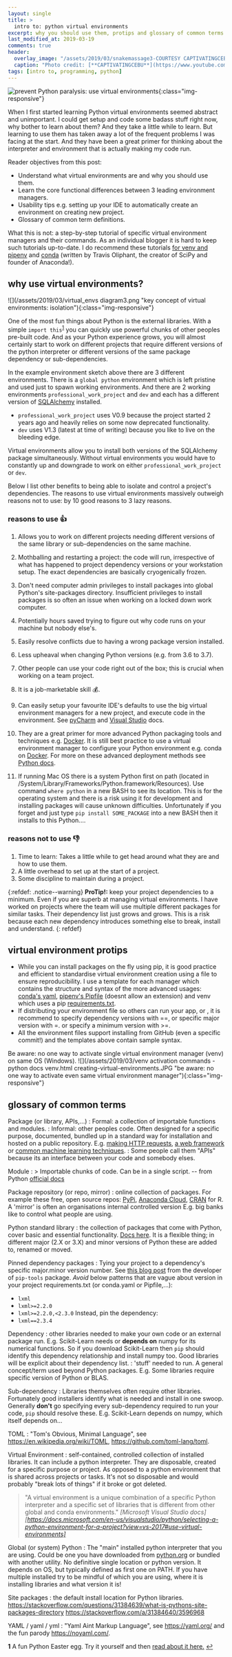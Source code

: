 ```yaml
---
layout: single
title: >
  intro to: python virtual environments
excerpt: why you should use them, protips and glossary of common terms
last_modified_at: 2019-03-19
comments: true
header:
  overlay_image: "/assets/2019/03/snakemassage3-COURTESY CAPTIVATINGCEBU-YOUTUBE - cropped.jpg"
  caption: "Photo credit: [**CAPTIVATINGCEBU**](https://www.youtube.com/user/captivatingcebu)"
tags: [intro to, programming, python]
---
```

<!-- #TODO
- project workflow diagram? create env, update env,
- module definition is correct according to https://packaging.python.org/overview/#python-modules
-->

<!-- reference style links -->
[conda yaml]: assets/2019/03/template_conda_env.yml
[pipenv Pipfile]: assets/2019/03/Pipfile
[pip requirements.txt]: assets/2019/03/requirements.txt
<!-- end reference style links -->

![](https://imgs.xkcd.com/comics/python_environment.png "prevent Python paralysis: use virtual environments"){:class="img-responsive"}

When I first started learning Python virtual environments seemed abstract and unimportant. I could get setup and code some badass stuff right now, why bother to learn about them? And they take a little while to learn. But learning to use them has taken away a lot of the frequent problems I was facing at the start. And they have been a great primer for thinking about the interpreter and environment that is actually making my code run.

Reader objectives from this post:
- Understand what virtual environments are and why you should use them.
- Learn the core functional differences between 3 leading environment managers.
- Usability tips e.g. setting up your IDE to automatically create an environment on creating new project.
- Glossary of common term definitions.

What this is not: a step-by-step tutorial of specific virtual environment managers and their commands. As an individual blogger it is hard to keep such tutorials up-to-date. I do recommend these tutorials [for venv and pipenv](https://docs.python-guide.org/dev/virtualenvs/) and [conda](https://speakerdeck.com/teoliphant/packaging-and-deployment-with-conda) (written by Travis Oliphant, the creator of SciPy and founder of Anaconda!).

## why use virtual environments?
![](/assets/2019/03/virtual_envs diagram3.png "key concept of virtual environments: isolation"){:class="img-responsive"}

One of the most fun things about Python is the external libraries. With a simple `import this`<sup id="a1">[1](#f1)</sup> you can quickly use powerful chunks of other peoples pre-built code. And as your Python experience grows, you will almost certainly start to work on different projects that require different versions of the python interpreter or different versions of the same package dependency or sub-dependencies.

In the example environment sketch above there are 3 different environments. There is a `global python` environment which is left pristine and used just to spawn working environments. And there are 2 working environments `professional_work_project` and `dev` and each has a different version of [SQLAlchemy](https://docs.sqlalchemy.org/) installed.
- `professional_work_project` uses V0.9 because the project started 2 years ago and heavily relies on some now deprecated functionality.
- `dev` uses V1.3 (latest at time of writing) because you like to live on the bleeding edge.

Virtual environments allow you to install both versions of the SQLAlchemy package simultaneously. Without virtual environments you would have to constantly up and downgrade to work on either `professional_work_project` or `dev`.

Below I list other benefits to being able to isolate and control a project's dependencies. The reasons to use virtual environments massively outweigh reasons not to use: by 10 good reasons to 3 lazy reasons.

### reasons to use :thumbsup:
1. Allows you to work on different projects needing different versions of the same library or sub-dependencies on the same machine.

2. Mothballing and restarting a project: the code will run, irrespective of what has happened to project dependency versions or your workstation setup. The exact dependencies are basically cryogenically frozen.

3. Don't need computer admin privileges to install packages into global Python's site-packages directory. Insufficient privileges to install packages is so often an issue when working on a locked down work computer.

4. Potentially hours saved trying to figure out why code runs on your machine but nobody else's.

5. Easily resolve conflicts due to having a wrong package version installed.

6. Less upheaval when changing Python versions (e.g. from 3.6 to 3.7).

7. Other people can use your code right out of the box; this is crucial when working on a team project.

8. It is a job-marketable skill :moneybag:.

9. Can easily setup your favourite IDE's defaults to use the big virtual environment managers for a new project, and execute code in the environment. See [pyCharm](https://www.jetbrains.com/help/pycharm/pipenv.html) and [Visual Studio](https://docs.microsoft.com/en-us/visualstudio/python/managing-python-environments-in-visual-studio?view=vs-2017) docs.

10. They are a great primer for more advanced Python packaging tools and techniques e.g. [Docker](https://www.fullstackpython.com/docker.html). It is still best practice to use a virtual environment manager to configure your Python environment e.g. conda on [Docker](https://hub.docker.com/u/continuumio). For more on these advanced deployment methods see [Python docs](https://packaging.python.org/overview/#depending-on-a-separate-software-distribution-ecosystem).

11. If running Mac OS there is a system Python first on path (located in /System/Library/Frameworks/Python.framework/Resources). Use command `where python` in a new BASH to see its location. This is for the operating system and there is a risk using it for development and installing packages will cause unknown difficulties. Unfortunately if you forget and just type `pip install SOME_PACKAGE` into a new BASH then it installs to this Python....

### reasons not to use :thumbsdown:
1. Time to learn: Takes a little while to get head around what they are and how to use them.
2. A little overhead to set up at the start of a project.
3. Some discipline to maintain during a project.

{:refdef: .notice--warning}
**ProTip!:** keep your project dependencies to a minimum. Even if you are superb at managing virtual environments. I have worked on projects where the team will use multiple different packages for similar tasks. Their dependency list just grows and grows. This is a risk because each new dependency introduces something else to break, install and understand.
{: refdef}

## virtual environment protips
- While you can install packages on the fly using pip, it is good practice and efficient to standardise virtual environment creation using a file to ensure reproducibility. I use a template for each manager which contains the structure and syntax of the more advanced usages: [conda's yaml][conda yaml], [pipenv's Pipfile][pipenv Pipfile] (doesnt allow an extension) and venv which uses a pip [requirements.txt][pip requirements.txt].
- If distributing your environment file so others can run your app, or , it is recommend to specify dependency versions with ==, or specific major version with =. or specify a minimum version with >=.
- All the environment files support installing from GitHub (even a specific commit!) and the templates above contain sample syntax.

Be aware: no one way to activate single virtual environment manager (venv) on same OS (Windows).
![](/assets/2019/03/venv activation commands - python docs venv.html creating-virtual-environments.JPG "be aware: no one way to activate even same virtual environment manager"){:class="img-responsive"}

## glossary of common terms
Package (or library, APIs,...)
: Formal: a collection of importable functions and modules.
: Informal: other peoples code. Often designed for a specific purpose, documented, bundled up in a standard way for installation and hosted on a public repository. E.g. [making HTTP requests](http://docs.python-requests.org/en/latest/), [a web framework](https://www.djangoproject.com/) or [common machine learning techniques](https://scikit-learn.org/stable/).
: Some people call them "APIs" because its an interface between your code and somebody elses.

Module
: > Importable chunks of code. Can be in a single script.
-- from Python [official docs](https://docs.python.org/2/tutorial/modules.html)

Package repository (or repo, mirror)
: online collection of packages. For example these free, open source repos: [PyPi](https://pypi.org), [Anaconda Cloud](https://anaconda.org/anaconda/repo), [CRAN](https://cran.r-project.org/) for R. A 'mirror' is often an organisations internal controlled version E.g. big banks like to control what people are using.

Python standard library
: the collection of packages that come with Python, cover basic and essential functionality. [Docs here](https://docs.python.org/3/library/index.html). It is a flexible thing; in different major (2.X or 3.X) and minor versions of Python these are added to, renamed or moved.

Pinned dependency packages
: Tying your project to a dependency's specific major.minor version number. See [this blog post](https://nvie.com/posts/pin-your-packages/) from the developer of `pip-tools` package. *Avoid* below patterns that are vague about version in your project requirements.txt (or conda.yaml or Pipfile,...):
- `lxml`
- `lxml>=2.2.0`
- `lxml>=2.2.0,<2.3.0`
Instead, pin the dependency:
- `lxml==2.3.4`

Dependency
: other libraries needed to make your own code or an external package run. E.g. Scikit-Learn needs or __depends on__ numpy for its numerical functions. So if you download Scikit-Learn then `pip` should identify this dependency relationship and install numpy too. Good libraries will be explicit about their dependency list.
: 'stuff' needed to run. A general concept/term used beyond Python packages. E.g. Some libraries require specific version of Python or BLAS.

Sub-dependency
: Libraries themselves often require other libraries. Fortunately good installers identify what is needed and install in one swoop. Generally __don't__ go specifying every sub-dependency required to run your code, `pip` should resolve these.
E.g. Scikit-Learn depends on numpy, which itself depends on...

TOML
: "Tom's Obvious, Minimal Language", see https://en.wikipedia.org/wiki/TOML, https://github.com/toml-lang/toml.

Virtual Environment
: self-contained, controlled collection of installed libraries. It can include a python interpreter. They are disposable, created for a specific purpose or project. As opposed to a python environment that is shared across projects or tasks. It's not so disposable and would probably "break lots of things" if it broke or got deleted.

> "A virtual environment is a unique combination of a specific Python interpreter and a specific set of libraries that is different from other global and conda environments."
> <cite> [Microsoft Visual Studio docs][https://docs.microsoft.com/en-us/visualstudio/python/selecting-a-python-environment-for-a-project?view=vs-2017#use-virtual-environments] </cite>

Global (or system) Python
: The "main" installed python interpreter that you are using. Could be one you have downloaded from [python.org](https://www.python.org/) or bundled with another utility. No definitive single location or python version. It depends on OS, but typically defined as first one on PATH. If you have multiple installed try to be mindful of which you are using, where it is installing libraries and what version it is!

Site packages
: the default install location for Python libraries.
https://stackoverflow.com/questions/31384639/what-is-pythons-site-packages-directory
https://stackoverflow.com/a/31384640/3596968

YAML / yaml / yml
: "Yaml Aint Markup Language", see https://yaml.org/ and the fun parody https://noyaml.com/.


<!-- footnotes -->
<b id="f1">1</b> A fun Python Easter egg. Try it yourself and then [read about it here.](https://www.python.org/dev/peps/pep-0020) [↩](#a1)

